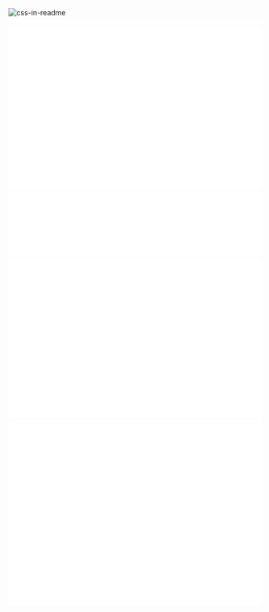 <img src="./custom-styled-svgs/title.svg" style="width: 100%;height: 400px;" alt="css-in-readme">

<img src="./metric-svgs/github-metrics.svg" alt="Metrics"/>
<img src="./metric-svgs/metrics.plugin.isocalendar.svg" alt="Calendar"/>
<img src="./metric-svgs/metrics.plugin.languages.svg" alt="Languages"/>
<img src="./metric-svgs/metrics.plugin.achievements.svg" alt="Achievements"/>
<img src="./metric-svgs/metrics.plugin.habits.svg" alt="Habits"/>
</div>

<!--
**Nethrenial/Nethrenial** is a ✨ _special_ ✨ repository because its `README.md` (this file) appears on your GitHub profile.

Here are some ideas to get you started:

- 🔭 I’m currently working on ...
- 🌱 I’m currently learning ...
- 👯 I’m looking to collaborate on ...
- 🤔 I’m looking for help with ...
- 💬 Ask me about ...
- 📫 How to reach me: ...
- 😄 Pronouns: ...
- ⚡ Fun fact: ...
-->
